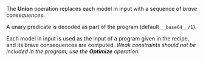 The **Union** operation replaces each model in input with a sequence of _brave consequences_.

A unary predicate is decoded as part of the program (default `__base64__/1`).

Each model in input is used as the input of a program given in the recipe, and its brave consequences are computed. _Weak constraints should not be included in the program; use the **Optimize** operation._
